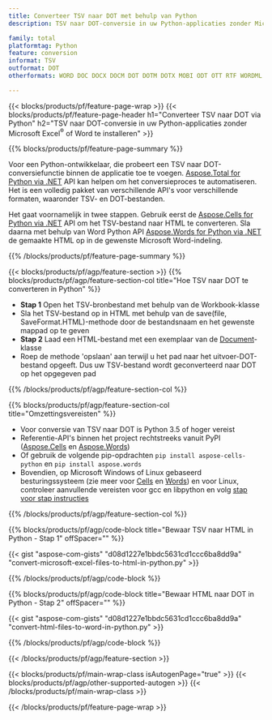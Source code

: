 ```yaml
---
title: Converteer TSV naar DOT met behulp van Python
description: TSV naar DOT-conversie in uw Python-applicaties zonder Microsoft Office te gebruiken 

family: total
platformtag: Python
feature: conversion
informat: TSV
outformat: DOT
otherformats: WORD DOC DOCX DOCM DOT DOTM DOTX MOBI ODT OTT RTF WORDML

---
```

{{< blocks/products/pf/feature-page-wrap >}}
{{< blocks/products/pf/feature-page-header h1="Converteer TSV naar DOT via Python" h2="TSV naar DOT-conversie in uw Python-applicaties zonder Microsoft Excel<sup>&reg;</sup> of Word te installeren" >}}

{{% blocks/products/pf/feature-page-summary %}}

Voor een Python-ontwikkelaar, die probeert een TSV naar DOT-conversiefunctie binnen de applicatie toe te voegen. [Aspose.Total for Python via .NET](https://products.aspose.com/total/python-net/) API kan helpen om het conversieproces te automatiseren. Het is een volledig pakket van verschillende API's voor verschillende formaten, waaronder TSV- en DOT-bestanden.

Het gaat voornamelijk in twee stappen. Gebruik eerst de [Aspose.Cells for Python via .NET](https://products.aspose.com/cells/python-net/) API om het TSV-bestand naar HTML te converteren. Sla daarna met behulp van Word Python API [Aspose.Words for Python via .NET](https://products.aspose.com/words/python-net/) de gemaakte HTML op in de gewenste Microsoft Word-indeling. 

{{% /blocks/products/pf/feature-page-summary %}}

{{< blocks/products/pf/agp/feature-section >}}
{{% blocks/products/pf/agp/feature-section-col title="Hoe TSV naar DOT te converteren in Python" %}}
- **Stap 1** Open het TSV-bronbestand met behulp van de Workbook-klasse
- Sla het TSV-bestand op in HTML met behulp van de save(file, SaveFormat.HTML)-methode door de bestandsnaam en het gewenste mappad op te geven
-  **Stap 2** Laad een HTML-bestand met een exemplaar van de [Document](https://reference.aspose.com/words/python-net/aspose.words/document/)-klasse
-  Roep de methode 'opslaan' aan terwijl u het pad naar het uitvoer-DOT-bestand opgeeft. Dus uw TSV-bestand wordt geconverteerd naar DOT op het opgegeven pad

{{% /blocks/products/pf/agp/feature-section-col %}}

{{% blocks/products/pf/agp/feature-section-col title="Omzettingsvereisten" %}}

- Voor conversie van TSV naar DOT is Python 3.5 of hoger vereist
- Referentie-API's binnen het project rechtstreeks vanuit PyPI ([Aspose.Cells](https://pypi.org/project/aspose-cells-python/) en [Aspose.Words](https://pypi.org/project/aspose-words/))
-  Of gebruik de volgende pip-opdrachten ```pip install aspose-cells-python``` en ```pip install aspose.words```
-  Bovendien, op Microsoft Windows of Linux gebaseerd besturingssysteem (zie meer voor [Cells](https://docs.aspose.com/cells/python-net/getting-started/#installation) en [Words](https://docs.aspose.com/words/python-net/system-requirements/)) en voor Linux, controleer aanvullende vereisten voor gcc en libpython en volg [stap voor stap instructies](https://docs.aspose.com/words/python-net/installation/)
 

{{% /blocks/products/pf/agp/feature-section-col %}}

{{% blocks/products/pf/agp/code-block title="Bewaar TSV naar HTML in Python - Stap 1" offSpacer="" %}}

{{< gist "aspose-com-gists" "d08d1227e1bbdc5631cd1ccc6ba8dd9a" "convert-microsoft-excel-files-to-html-in-python.py" >}}

{{% /blocks/products/pf/agp/code-block %}}

{{% blocks/products/pf/agp/code-block title="Bewaar HTML naar DOT in Python - Stap 2" offSpacer="" %}}

{{< gist "aspose-com-gists" "d08d1227e1bbdc5631cd1ccc6ba8dd9a" "convert-html-files-to-word-in-python.py" >}}

{{% /blocks/products/pf/agp/code-block %}}

{{< /blocks/products/pf/agp/feature-section >}}

{{< blocks/products/pf/main-wrap-class isAutogenPage="true" >}}
{{< blocks/products/pf/agp/other-supported-autogen >}}
{{< /blocks/products/pf/main-wrap-class >}}

{{< /blocks/products/pf/feature-page-wrap >}}